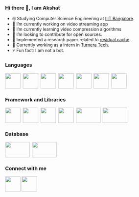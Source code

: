 ### Hi there 👋, I am Akshat


- 🤓 Studying Computer Science Engineering at [IIIT Bangalore](https://www.iiitb.ac.in/). 
- 🔭 I’m currently working on video streaming app
- 🌱 I’m currently learning video compression algorithms
- 🤔 I’m looking to contribute for open sources.
- 💼 Implemented a research paper related to [residual cache](https://github.com/AkshatGarg-bot/ResidueCache).
- 💼 Currently working as a intern in [Turnera Tech](https://turneratech.com/).
- ⚡ Fun fact: I am not a bot.

### Languages 
<img height = 50 width = 50 src="https://img.icons8.com/color/48/000000/c-programming.png"/>&nbsp;
<img height = 50 width = 50 src="https://img.icons8.com/color/48/000000/c-plus-plus-logo.png"/>&nbsp;
<img height = 50 width = 50 src="https://img.icons8.com/color/48/000000/python--v2.png"/>&nbsp;
<img height = 50 width = 50 src="https://img.icons8.com/color/48/000000/java-coffee-cup-logo--v2.png"/>&nbsp;
<img height = 50 width = 50 src="https://img.icons8.com/color/48/000000/javascript--v2.png"/>&nbsp;
<img height = 50 width = 50 src="https://img.icons8.com/color/48/000000/html-5--v1.png"/>&nbsp;
<img height = 50 width = 50 src="https://img.icons8.com/color/48/000000/css3.png"/>


### Framework and Libraries
<img height = 50 width = 50 src="https://img.icons8.com/color/48/000000/opencv.png"/>&nbsp;
<img height = 50 width = 50 src="https://img.icons8.com/ultraviolet/48/000000/react--v2.png"/>&nbsp;
<img height = 50 width = 50 src="https://img.icons8.com/color/48/000000/nodejs.png"/>&nbsp;
<img height = 50 width = 50 src="https://img.icons8.com/color/48/000000/spring-logo.png"/>&nbsp;
<img height = 50 width = 80 src="https://www.onlogic.com/company/io-hub/wp-content/uploads/2013/07/socket-io-logo.jpg" />&nbsp;
<img height = 50 width = 80 src="https://athulmr.com/fastest-way-to-create-rest-api-for-crud-operations/rest-api-crud-operations_l.webp" />


### Database
<img height = 50 width = 80 src="https://d1.awsstatic.com/asset-repository/products/amazon-rds/1024px-MySQL.ff87215b43fd7292af172e2a5d9b844217262571.png" />&nbsp;
<img height = 50 width = 80 src="https://ubiq.co/database-blog/wp-content/uploads/2020/10/mysql-workbench-alternatives.png" />
### 
<!-- 
![GitHub stats](https://github-readme-stats.vercel.app/api?username=AkshatGarg-bot&show_icons=true&theme=dark);

[![Top Langs](https://github-readme-stats.vercel.app/api/top-langs/?username=AkshatGarg-bot)](https://github.com/AkshatGarg-bot/github-readme-stats)
 -->

### Connect with me
<a href="https://github.com/AkshatGarg-bot"><img height = 50 src="https://img.icons8.com/nolan/50/github.png"/></a>
<a href="https://www.instagram.com/krazy_someone/"><img height = 50 src = "https://img.icons8.com/color/48/000000/instagram-new--v2.png" /></a>
